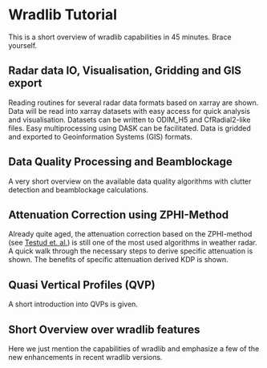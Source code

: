 # Wradlib Tutorial

This is a short overview of wradlib capabilities in 45 minutes. Brace yourself.

## Radar data IO, Visualisation, Gridding and GIS export

Reading routines for several radar data formats based on xarray are shown. 
Data will be read into xarray datasets with easy access for quick analysis and 
visualisation. Datasets can be written to ODIM_H5 and CfRadial2-like files. 
Easy multiprocessing using DASK can be facilitated. Data is gridded and 
exported to Geoinformation Systems (GIS) formats.

## Data Quality Processing and Beamblockage

A very short overview on the available data quality algorithms with clutter 
detection and beamblockage calculations. 

## Attenuation Correction using ZPHI-Method

Already quite aged, the attenuation correction based on the ZPHI-method 
(see [Testud et. al.](https://doi.org/10.1175/1520-0426(2000)017%3C0332:TRPAAT%3E2.0.CO;2)) 
is still one of the most used algorithms in weather radar. A quick walk through 
the necessary steps to derive specific attenuation is shown. The benefits of 
specific attenuation derived KDP is shown.

## Quasi Vertical Profiles (QVP)

A short introduction into QVPs is given.

## Short Overview over wradlib features

Here we just mention the capabilities of wradlib and emphasize a few of the new 
enhancements in recent wradlib versions.